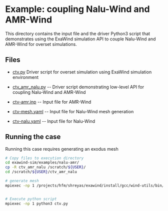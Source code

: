 # Example: coupling Nalu-Wind and AMR-Wind

This directory contains the input file and the driver Python3 script that
demonstrates using the ExaWind simulation API to couple Nalu-Wind and AMR-Wind
for overset simulations. 

## Files

- [ctv.py](./ctv.py) Driver script for overset simulation using ExaWind simulation environment

- [ctv_amr_nalu.py](./ctv_amr_nalu.py) -- Driver script demonstrating low-level API for coupling Nalu-Wind and AMR-Wind
  
- [ctv-amr.inp](./ctv-amr.inp) -- Input file for AMR-Wind

- [ctv-mesh.yaml](./ctv-mesh.yaml) -- Input file for Nalu-Wind mesh generation

- [ctv-nalu.yaml](./ctv-nalu.yaml) -- Input file for Nalu-Wind

## Running the case

Running this case requires generating an exodus mesh

```bash
# Copy files to execution directory
cd exawind-sim/examples/nalu-amr/
cp -R ctv_amr_nalu /scratch/${USER}/
cd /scratch/${USER}/ctv_amr_nalu

# generate mesh
mpiexec -np 1 /projects/hfm/shreyas/exawind/install/gcc/wind-utils/bin/abl_mesh -i ctv-mesh.yaml


# Execute python script
mpiexec -np 1 python3 ctv.py
```
